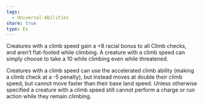```yaml
---
tags:
  - Universal-Abilities
share: true
type: Ex
---
```


Creatures with a climb speed gain a +8 racial bonus to all Climb checks, and aren’t flat-footed while climbing. A creature with a climb speed can simply choose to take a 10 while climbing even while threatened.

Creatures with a climb speed can use the accelerated climb ability (making a climb check at a -5 penalty), but instead moves at double their climb speed, but cannot move faster than their base land speed. Unless otherwise specified a creature with a climb speed still cannot perform a charge or run action while they remain climbing.
